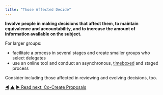 ```yaml
---
title: "Those Affected Decide"
---
```



**Involve people in making decisions that affect them, to maintain equivalence and accountability, and to increase the amount of information available on the subject.**

For larger groups:

-   facilitate a process in several stages and create smaller groups who select delegates
-   use an online tool and conduct an asynchronous, [timeboxed](timebox-activities.html) and staged process

Consider including those affected in reviewing and evolving decisions, too.


<div class="bottom-nav">
<a href="evaluate-and-evolve-agreements.html" title="Back to: Evaluate And Evolve Agreements">◀</a> <a href="co-creation-and-evolution.html" title="Up: Co-Creation and Evolution">▲</a> <a href="co-create-proposals.html" title="">▶ Read next: Co-Create Proposals</a>
</div>


<script type="text/javascript">
Mousetrap.bind('g n', function() {
    window.location.href = 'co-create-proposals.html';
    return false;
});
</script>

